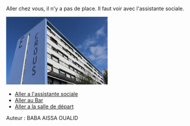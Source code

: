 Aller chez vous, il n'y a pas de place. Il faut voir avec l'assistante sociale.


![](Dolet.jpg)
- [Aller a l'assistante sociale](<game over.md>)
- [Aller au Bar](failler_owen_bar.md)
- [Aller a la salle de départ](index.md)


Auteur : BABA AISSA OUALID

